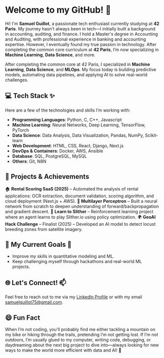 # Welcome to my GitHub! 👋

Hi! I'm **Samuel Guillot**, a passionate tech enthusiast currently studying at **42 Paris**. My journey hasn't always been in tech—I initially built a background in accounting, auditing, and finance. I hold a Master's degree in Accounting and Auditing, with professional experience in banking and accounting expertise. However, I eventually found my true passion in technology. After completing the common core curriculum at **42 Paris**, I’m now specializing in **Machine Learning**, **Data Science**, and more.

After completing the common core at 42 Paris, I specialized in **Machine Learning**, **Data Science**, and **MLOps**. My focus today is building predictive models, automating data pipelines, and applying AI to solve real-world challenges.

## 💻 Tech Stack ✨
Here are a few of the technologies and skills I’m working with:
- **Programming Languages**: Python, C, C++, Javascript
- **Machine Learning**: Neural Networks, Deep Learning, TensorFlow, PyTorch
- **Data Science**: Data Analysis, Data Visualization, Pandas, NumPy, Scikit-learn
- **Web Development**: HTML, CSS, React, Django, Next.js
- **DevOps & Containers**: Docker, AWS, Ansible
- **Database**: SQL, PostgreSQL, MySQL
- **Others**: Git, N8N

## 🚀 Projects & Achievements
🏠 **Rental Scoring SaaS (2025)** – Automated the analysis of rental applications: OCR extraction, document validation, scoring algorithm, and cloud deployment (Next.js + AWS).
🧠 **Multilayer Perceptron** – Built a neural network from scratch to deepen understanding of forward/backpropagation and gradient descent.
🐍 **Learn to Slither** – Reinforcement learning project where an agent learns to play Slither.io using policy optimization.
🌍 **GeoAI Hack Challenge** – Finalist (2025) – Developed an AI model to detect locust breeding zones from satellite imagery.

## 🎯 My Current Goals 🔭
- Improve my skills in quantitative modeling and ML.
- Keep challenging myself through hackathons and real-world ML projects.

## 🌐 Let's Connect! 📫
Feel free to reach out to me via my [LinkedIn Profile](https://www.linkedin.com/in/samuel-guillot-b0188868/) or with my email <samuelguillot75@gmail.com>.

## 😄 Fun Fact
When I’m not coding, you’ll probably find me either tackling a mountain on my bike or hiking through the trails, pretending I’m not getting lost. If I’m not outdoors, I’m usually glued to my computer, writing code, debugging, or daydreaming about the next big project to dive into—always looking for new ways to make the world more efficient with data and AI! 🚀
